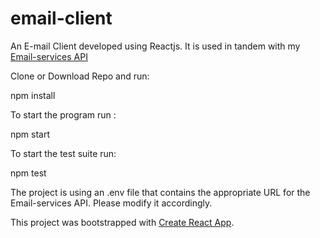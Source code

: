 # email-client



An E-mail Client developed using Reactjs. It is used in tandem with my <a href="https://github.com/ctgarma/email-service">Email-services API</a>

Clone or Download Repo and run:

npm install


To start the program run :

npm start

To start the test suite run:

npm test


The project is using an .env file that contains the appropriate URL for the Email-services API. Please modify it accordingly.



This project was bootstrapped with [Create React App](https://github.com/facebookincubator/create-react-app).
